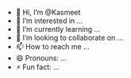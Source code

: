 - 👋 Hi, I’m @Kasmeet
- 👀 I’m interested in ...
- 🌱 I’m currently learning ...
- 💞️ I’m looking to collaborate on ...
- 📫 How to reach me ...
- 😄 Pronouns: ...
- ⚡ Fun fact: ...

<!---
Kasmeet/Kasmeet is a ✨ special ✨ repository because its `README.md` (this file) appears on your GitHub profile.
You can click the Preview link to take a look at your changes.
--->
